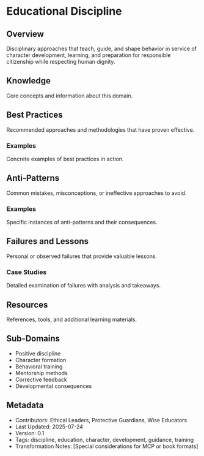 # Educational Discipline

## Overview
Disciplinary approaches that teach, guide, and shape behavior in service of character development, learning, and preparation for responsible citizenship while respecting human dignity.

## Knowledge
Core concepts and information about this domain.

## Best Practices
Recommended approaches and methodologies that have proven effective.

### Examples
Concrete examples of best practices in action.

## Anti-Patterns
Common mistakes, misconceptions, or ineffective approaches to avoid.

### Examples
Specific instances of anti-patterns and their consequences.

## Failures and Lessons
Personal or observed failures that provide valuable lessons.

### Case Studies
Detailed examination of failures with analysis and takeaways.

## Resources
References, tools, and additional learning materials.

## Sub-Domains
- Positive discipline
- Character formation
- Behavioral training
- Mentorship methods
- Corrective feedback
- Developmental consequences

## Metadata
- Contributors: Ethical Leaders, Protective Guardians, Wise Educators
- Last Updated: 2025-07-24
- Version: 0.1
- Tags: discipline, education, character, development, guidance, training
- Transformation Notes: [Special considerations for MCP or book formats] 